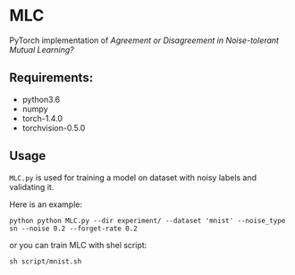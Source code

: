 # MLC

PyTorch implementation of *Agreement or Disagreement in Noise-tolerant Mutual Learning?*

## Requirements:

+ python3.6
+ numpy
+ torch-1.4.0
+ torchvision-0.5.0

## Usage

`MLC.py` is used for training a model on dataset with noisy labels and validating it.

Here is an example:

```shell
python python MLC.py --dir experiment/ --dataset 'mnist' --noise_type sn --noise 0.2 --forget-rate 0.2
```

or you can train MLC with shel script:

```shell
sh script/mnist.sh
```

